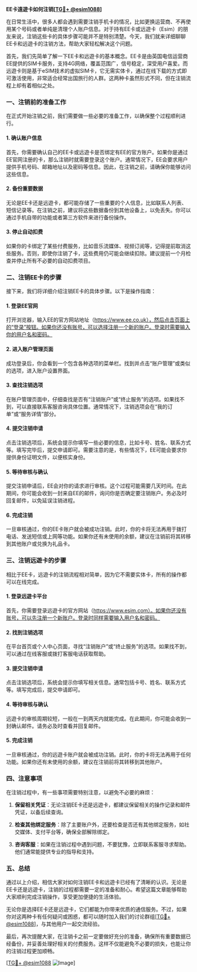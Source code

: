 **EE卡遠遊卡如何注销[[TG💪+ @esim1088](https://t.me/s/esim1088)]**

在日常生活中，很多人都会遇到需要注销手机卡的情况，比如更换运营商、不再使用某个号码或者单纯是清理个人账户信息。对于持有EE卡或远遊卡（Esim）的朋友来说，注销这些卡的具体步骤可能并不是特别清楚。今天，我们就来详细聊聊EE卡和远遊卡的注销方法，帮助大家轻松解决这个问题。

首先，我们先简单了解一下EE卡和远遊卡的基本概念。EE卡是由英国电信运营商EE提供的SIM卡服务，支持4G网络，覆盖范围广，信号稳定，深受用户喜爱。而远遊卡则是基于eSIM技术的虚拟SIM卡，它无需实体卡，通过在线下载的方式即可激活使用，非常适合经常出国旅行的人群。这两种卡虽然形式不同，但在注销流程上却有着相似之处。

### 一、注销前的准备工作

在正式开始注销之前，我们需要做一些必要的准备工作，以确保整个过程顺利进行。

#### 1. 确认账户信息
首先，你需要确认自己的EE卡或远遊卡是否绑定有EE的官方账户。如果你是通过EE官网注册的卡，那么注销时就需要登录这个账户。通常情况下，EE会要求用户提供手机号码、邮箱地址以及密码等信息。因此，在注销之前，请确保你能够访问这些信息。

#### 2. 备份重要数据
无论是EE卡还是远遊卡，都可能存储了一些重要的个人信息，比如联系人列表、短信记录等。在注销之前，建议将这些数据备份到其他设备上，以免丢失。你可以通过手机自带的功能或者第三方软件来进行备份操作。

#### 3. 停止自动扣费
如果你的卡绑定了某些付费服务，比如音乐流媒体、视频订阅等，记得提前取消这些服务。否则，即使你注销了卡，这些费用仍可能会继续扣除。建议提前一个月检查并停止所有不必要的自动扣费项目。

### 二、注销EE卡的步骤

接下来，我们将详细介绍注销EE卡的具体步骤。以下是操作指南：

#### 1. 登录EE官网
打开浏览器，输入EE的官方网站地址（https://www.ee.co.uk），然后点击页面上的“登录”按钮。如果你还没有账号，可以选择注册一个新的账户。登录时需要输入你的用户名和密码。

#### 2. 进入账户管理页面
成功登录后，你会看到一个包含各种选项的菜单栏。找到并点击“账户管理”或类似的选项，进入账户设置界面。

#### 3. 查找注销选项
在账户管理页面中，仔细查找是否有“注销账户”或“终止服务”的选项。如果找不到，可以直接联系客服咨询具体位置。通常情况下，注销选项会在“我的订单”或“服务详情”部分。

#### 4. 提交注销申请
点击注销选项后，系统会提示你填写一些必要的信息，比如卡号、姓名、联系方式等。填写完毕后，提交申请即可。需要注意的是，有些情况下，EE可能会要求你提供身份证明文件，以便核实身份。

#### 5. 等待审核与确认
提交注销申请后，EE会对你的请求进行审核。这个过程可能需要几天时间。在此期间，你可能会收到一封来自EE的邮件，询问你是否确定要注销账户。务必及时回复邮件，以免延误注销进程。

#### 6. 完成注销
一旦审核通过，你的EE卡账户就会被成功注销。此时，你的卡将无法再用于拨打电话、发送短信或上网等功能。如果你还有未使用的余额，建议在注销前将其转移到其他账户或兑换为礼品卡。

### 三、注销远遊卡的步骤

相比于EE卡，远遊卡的注销流程相对简单，因为它不需要实体卡，所有的操作都可以在线完成。

#### 1. 登录远遊卡平台
首先，你需要登录远遊卡的官方网站（https://www.esim.com）。如果你还没有账号，可以先注册一个新账户。登录时同样需要输入用户名和密码。

#### 2. 找到注销选项
在平台首页或个人中心页面，寻找“注销账户”或“终止服务”的选项。如果找不到，可以通过在线客服或拨打客服电话获取帮助。

#### 3. 提交注销申请
点击注销选项后，系统会提示你填写相关信息。通常包括卡号、姓名、联系方式等。填写完成后，提交申请即可。

#### 4. 等待审核与确认
远遊卡的审核周期较短，一般在一到两天内就能完成。在此期间，你可能会收到一封确认邮件。请务必及时查看并回复邮件。

#### 5. 完成注销
一旦审核通过，你的远遊卡账户就会被成功注销。此时，你的卡将无法再用于任何功能。如果你还有未使用的余额，建议在注销前将其转移到其他账户。

### 四、注意事项

在注销过程中，有一些事项需要特别注意，以避免不必要的麻烦：

1. **保留相关凭证**：无论注销EE卡还是远遊卡，都建议保留相关的操作记录和邮件凭证，以备后续查询。
   
2. **检查其他绑定服务**：除了主要账户外，还要检查是否还有其他绑定服务，如社交媒体、支付平台等，确保全部解除绑定。

3. **咨询客服**：如果在注销过程中遇到问题，不要犹豫，立即联系客服寻求帮助。他们通常能提供专业的指导和支持。

### 五、总结

通过以上介绍，相信大家对如何注销EE卡和远遊卡已经有了清晰的认识。无论是EE卡还是远遊卡，注销的过程都需要一定的准备和耐心。希望这篇文章能够帮助大家顺利完成注销操作，享受更加便捷的生活体验。

无论你是选择EE卡还是远遊卡，它们都能为你带来优质的通信服务。不过，如果你对这两种卡有任何疑问或困惑，都可以随时加入我们的讨论群组[[TG💪+ @esim1088](https://t.me/s/esim1088)]，与其他用户一起交流经验。

最后，再次提醒大家，在注销卡之前一定要做好充分的准备，确保所有重要数据已经备份，并妥善处理好相关的付费服务。这样不仅能避免不必要的损失，也能让你的注销过程更加顺畅。

[[TG💪+ @esim1088](https://t.me/s/esim1088) ![Image](https://i.postimg.cc/4NQfJmqS/Snipaste-2025-05-13-00-14-12.png)]